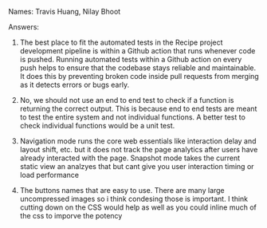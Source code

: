Names: Travis Huang, Nilay Bhoot

Answers:

1. The best place to fit the automated tests in the Recipe project development pipeline is within a Github action that runs whenever code is pushed. Running automated tests within a Github action on every push helps to ensure that the codebase stays reliable and maintainable. It does this by preventing broken code inside pull requests from merging as it detects errors or bugs early.

2. No, we should not use an end to end test to check if a function is returning the correct output. This is because end to end tests are meant to test the entire system and not individual functions. A better test to check individual functions would be a unit test.

3. Navigation mode runs the core web essentials like interaction delay and layout shift, etc. but it does not track the page analytics after users have already interacted with the page. Snapshot mode takes the current static view an analzyes that but cant give you user interaction timing or load performance

4. The buttons names that are easy to use. There are many large uncompressed images so i think condesing those is important. I think cutting down on the CSS would help as well as you could inline much of the css to imporve the potency



